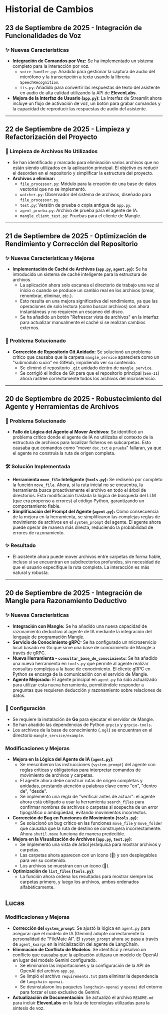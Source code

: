 # Historial de Cambios

## 23 de Septiembre de 2025 - Integración de Funcionalidades de Voz

### ✨ Nuevas Características

-   **Integración de Comandos por Voz:** Se ha implementado un sistema completo para la interacción por voz.
    -   `voice_handler.py`: Añadido para gestionar la captura de audio del micrófono y la transcripción a texto usando la librería `SpeechRecognition`.
    -   `tts.py`: Añadido para convertir las respuestas de texto del asistente en audio de alta calidad utilizando la API de **ElevenLabs**.
-   **Mejora de la Interfaz de Usuario (`app.py`):** La interfaz de Streamlit ahora incluye un flujo de activación de voz, un botón para grabar comandos y la capacidad de reproducir las respuestas de audio del asistente.

---

## 22 de Septiembre de 2025 - Limpieza y Refactorización del Proyecto

### 🧹 Limpieza de Archivos No Utilizados

-   Se han identificado y marcado para eliminación varios archivos que no están siendo utilizados en la aplicación principal. El objetivo es reducir el desorden en el repositorio y simplificar la estructura del proyecto.
-   **Archivos a eliminar:**
    -   `file_processor.py`: Módulo para la creación de una base de datos vectorial que no se implementó.
    -   `watcher.py`: Observador del sistema de archivos, diseñado para `file_processor.py`.
    -   `test.py`: Versión de prueba o copia antigua de `app.py`.
    -   `agent_prueba.py`: Archivo de prueba para el agente de IA.
    -   `mangle_client_test.py`: Pruebas para el cliente de Mangle.

---

## 21 de Septiembre de 2025 - Optimización de Rendimiento y Corrección del Repositorio

### ✨ Nuevas Características y Mejoras

-   **Implementación de Caché de Archivos (`app.py`, `agent.py`):** Se ha introducido un sistema de caché inteligente para la estructura de archivos.
    -   La aplicación ahora solo escanea el directorio de trabajo una vez al inicio o cuando se produce un cambio real en los archivos (crear, renombrar, eliminar, etc.).
    -   Esto resulta en una mejora significativa del rendimiento, ya que las operaciones de solo lectura (como buscar archivos) son ahora instantáneas y no requieren un escaneo del disco.
    -   Se ha añadido un botón "Refrescar vista de archivos" en la interfaz para actualizar manualmente el caché si se realizan cambios externos.

### 🐞 Problema Solucionado

-   **Corrección de Repositorio Git Anidado:** Se solucionó un problema crítico que causaba que la carpeta `mangle_service` apareciera como un "submódulo sucio" en GitHub, impidiendo ver su contenido.
    -   Se eliminó el repositorio `.git` anidado dentro de `mangle_service`.
    -   Se corrigió el índice de Git para que el repositorio principal (`Sem-II`) ahora rastree correctamente todos los archivos del microservicio.

---

## 20 de Septiembre de 2025 - Robustecimiento del Agente y Herramientas de Archivos

### 🐞 Problema Solucionado

-   **Fallo de Lógica del Agente al Mover Archivos:** Se identificó un problema crítico donde el agente de IA no utilizaba el contexto de la estructura de archivos para localizar ficheros en subcarpetas. Esto causaba que comandos como "mover `doc.txt` a `prueba`" fallaran, ya que el agente no construía la ruta de origen completa.

### 🛠️ Solución Implementada

-   **Herramienta `move_file` Inteligente (`tools.py`):** Se rediseñó por completo la función `move_file`. Ahora, si la ruta inicial no se encuentra, la herramienta busca proactivamente el archivo en todo el árbol de directorios. Esta modificación traslada la lógica de búsqueda del LLM (que era propenso a errores) al código Python, garantizando un comportamiento fiable.
-   **Simplificación del Prompt del Agente (`agent.py`):** Como consecuencia de la mejora en la herramienta, se simplificaron las complejas reglas de movimiento de archivos en el `system_prompt` del agente. El agente ahora puede operar de manera más directa, reduciendo la probabilidad de errores de razonamiento.

### ✨ Resultado

-   El asistente ahora puede mover archivos entre carpetas de forma fiable, incluso si se encuentran en subdirectorios profundos, sin necesidad de que el usuario especifique la ruta completa. La interacción es más natural y robusta.

---

## 20 de Septiembre de 2025 - Integración de Mangle para Razonamiento Deductivo

### ✨ Nuevas Características

-   **Integración con Mangle:** Se ha añadido una nueva capacidad de razonamiento deductivo al agente de IA mediante la integración del lenguaje de programación Mangle.
-   **Servicio de Conocimiento gRPC:** Se ha configurado un microservicio local basado en Go que sirve una base de conocimiento de Mangle a través de gRPC.
-   **Nueva Herramienta - `consultar_base_de_conocimiento`:** Se ha añadido una nueva herramienta en `tools.py` que permite al agente realizar consultas complejas a la base de conocimiento. El cliente gRPC en Python se encarga de la comunicación con el servicio de Mangle.
-   **Agente Mejorado:** El agente principal en `agent.py` ha sido actualizado para utilizar esta nueva herramienta, permitiéndole responder a preguntas que requieren deducción y razonamiento sobre relaciones de datos.

### 🔧 Configuración

-   Se requiere la instalación de **Go** para ejecutar el servidor de Mangle.
-   Se han añadido las dependencias de Python `grpcio` y `grpcio-tools`.
-   Los archivos de la base de conocimiento (`.mgl`) se encuentran en el directorio `mangle_service/example`.



### Modificaciones y Mejoras

- **Mejora en la Lógica del Agente de IA (`agent.py`)**:
  - Se reescribieron las instrucciones (`system_prompt`) del agente con reglas críticas y obligatorias para interpretar comandos de movimiento de archivos y carpetas.
  - El agente ahora debe construir rutas de origen completas y anidadas, prestando atención a palabras clave como "en", "dentro de", "desde".
  - Se implementó una regla de "verificar antes de actuar": el agente ahora está obligado a usar la herramienta `search_files` para confirmar nombres de archivos o carpetas si sospecha de un error tipográfico o ambigüedad, evitando movimientos incorrectos.
- **Corrección de Bug en Funciones de Movimiento (`tools.py`)**:
  - Se solucionó un bug crítico en las funciones `move_file` y `move_folder` que causaba que la ruta de destino se construyera incorrectamente. Ahora `shutil.move` funciona de manera predecible.
- **Mejora en la Visualización de Archivos (`app.py`, `test.py`)**:
  - Se implementó una vista de árbol jerárquica para mostrar archivos y carpetas.
  - Las carpetas ahora aparecen con un ícono (📁) y son desplegables para ver su contenido.
  - Los archivos se muestran con un ícono (📄).
- **Optimización de `list_files` (`tools.py`)**:
  - La función ahora ordena los resultados para mostrar siempre las carpetas primero, y luego los archivos, ambos ordenados alfabéticamente.

## Lucas

### Modificaciones y Mejoras

- **Corrección del `system_prompt`**: Se ajustó la lógica en `agent.py` para asegurar que el modelo de IA (Gemini) adopte correctamente la personalidad de "FileMate AI". El `system_prompt` ahora se pasa a través de `agent_kwargs` en la inicialización del agente de LangChain.
- **Eliminación de Conflicto de Modelos**: Se identificó y resolvió un conflicto que causaba que la aplicación utilizara un modelo de OpenAI en lugar del modelo Gemini configurado.
  - Se eliminaron las importaciones y la configuración de la API de OpenAI del archivo `app.py`.
  - Se limpió el archivo `requirements.txt` para eliminar la dependencia de `langchain-openai`.
  - Se desinstalaron los paquetes `langchain-openai` y `openai` del entorno para forzar el uso exclusivo de Gemini.
- **Actualización de Documentación**: Se actualizó el archivo `README.md` para incluir **ElevenLabs** en la lista de tecnologías utilizadas para la síntesis de voz.
